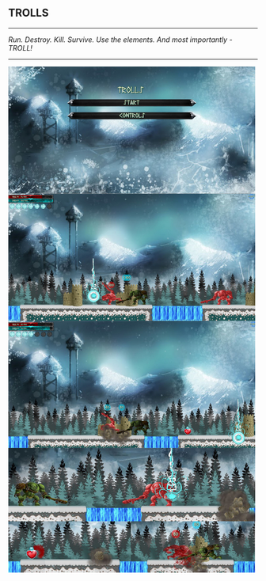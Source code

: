 
**TROLLS**
------


----------


*Run. Destroy. Kill. Survive. Use the elements. And most importantly - TROLL!*


----------


![Screenshots](https://raw.githubusercontent.com/dpanayotov93/Trolls/master/assets/trolls_screenshots.jpg)
